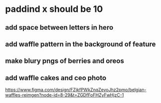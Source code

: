 # paddind x should be 10
## add space between letters in hero
## add waffle pattern in the background of feature

## make blury pngs of berries and oreos
## add waffle cakes and ceo photo


https://www.figma.com/design/FZjkfPWkZnqZevoJhz2pmo/belgian-waffles-reimgen?node-id=8-29&t=ZGDfFoFHZyFwHjzC-1